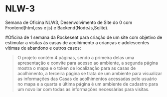  # NLW-3
 Semana de Oficina NLW3, Desenvolvimento de Site do 0 com Frontend(html,css e js) e Backend(NodeJs,Sqlite).

 #Oficina de 1 semana da Rockeseat para criação de um site com objetivo de estimular a visitas às casas de acolhimento a crianças e adolescentes vítimas de abandono e outros casos:
 
 > O projeto contém 4 páginas, sendo a primeira delas uma apresentação e convite para acesso ao ambiente, a segunda página mostra o mapa e o token de localização para as
 casas de acolhimento, a terceira página se trata de um ambiente para visualizar as informações das Casas de acolhimentos acessadas pelo usuário no mapa e a quarta e última página 
 é um ambiente de cadastro para um novo lar com todas as informações necessárias para visitas.
 
 
 
 
